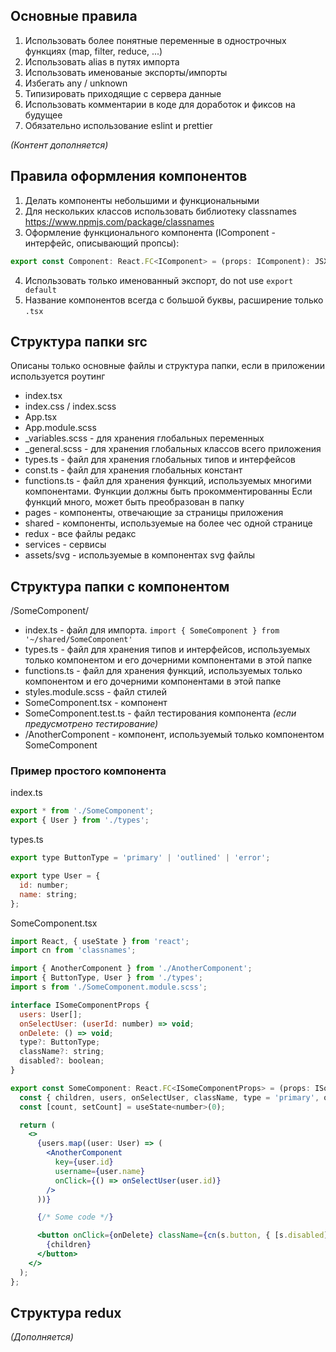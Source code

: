## Основные правила

1. Использовать более понятные переменные в однострочных функциях (map, filter, reduce, ...)
2. Использовать alias в путях импорта
3. Использовать именованые экспорты/импорты
4. Избегать any / unknown
5. Типизировать приходящие с сервера данные
6. Использовать комментарии в коде для доработок и фиксов на будущее
7. Обязательно использование eslint и prettier

_(Контент дополняется)_

## Правила оформления компонентов

1. Делать компоненты небольшими и функциональными
2. Для нескольких классов использовать библиотеку classnames https://www.npmjs.com/package/classnames
3. Оформление функционального компонента (IComponent - интерфейс, описывающий пропсы):

```jsx
export const Component: React.FC<IComponent> = (props: IComponent): JSX.Element => { ... };
```
4. Использовать только именованный экспорт, do not use `export default`
5. Название компонентов всегда с большой буквы, расширение только `.tsx`

## Структура папки src

Описаны только основные файлы и структура папки, если в приложении используется роутинг

- index.tsx
- index.css / index.scss
- App.tsx
- App.module.scss
- \_variables.scss - для хранения глобальных переменных
- \_general.scss - для хранения глобальных классов всего приложения
- types.ts - файл для хранения глобальных типов и интерфейсов
- const.ts - файл для хранения глобальных констант
- functions.ts - файл для хранения функций, используемых многими компонентами. Функции должны быть прокомментированны Если функций много, может быть преобразован в папку
- pages - компоненты, отвечающие за страницы приложения
- shared - компоненты, используемые на более чес одной странице
- redux - все файлы редакс
- services - сервисы
- assets/svg - используемые в компонентах svg файлы


## Структура папки с компонентом

/SomeComponent/

- index.ts - файл для импорта. `import { SomeComponent } from '~/shared/SomeComponent'`
- types.ts - файл для хранения типов и интерфейсов, используемых только компонентом и его дочерними компонентами в этой папке
- functions.ts - файл для хранения функций, используемых только компонентом и его дочерними компонентами в этой папке
- styles.module.scss - файл стилей
- SomeComponent.tsx - компонент
- SomeComponent.test.ts - файл тестирования компонента _(если предусмотрено тестирование)_
- /AnotherComponent - компонент, используемый только компонентом SomeComponent


### Пример простого компонента

index.ts

```jsx
export * from './SomeComponent';
export { User } from './types';

```

types.ts

```jsx
export type ButtonType = 'primary' | 'outlined' | 'error';

export type User = {
  id: number;
  name: string;
};

```

SomeComponent.tsx

```jsx
import React, { useState } from 'react';
import cn from 'classnames';

import { AnotherComponent } from './AnotherComponent';
import { ButtonType, User } from './types';
import s from './SomeComponent.module.scss';

interface ISomeComponentProps {
  users: User[];
  onSelectUser: (userId: number) => void;
  onDelete: () => void;
  type?: ButtonType;
  className?: string;
  disabled?: boolean;
}

export const SomeComponent: React.FC<ISomeComponentProps> = (props: ISomeComponentProps): JSX.Element => {
  const { children, users, onSelectUser, className, type = 'primary', onDelete, disabled } = props;
  const [count, setCount] = useState<number>(0);

  return (
    <>
      {users.map((user: User) => (
        <AnotherComponent
          key={user.id}
          username={user.name}
          onClick={() => onSelectUser(user.id)}
        />
      ))}

      {/* Some code */}

      <button onClick={onDelete} className={cn(s.button, { [s.disabled]: disabled }, className)}>
        {children}
      </button>
    </>
  );
};
```

## Структура redux

_(Дополняется)_
